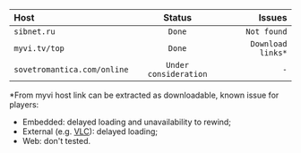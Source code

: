 Host|Status|Issues
:---|:---:|---:
`sibnet.ru`|`Done`|`Not found`
`myvi.tv/top`|`Done`|`Download links*`
`sovetromantica.com/online`|`Under consideration`|`-`

*From myvi host link can be extracted as downloadable, known issue for players:

- Embedded: delayed loading and unavailability to rewind;
- External (e.g. [VLC](https://play.google.com/store/apps/details?id=org.videolan.vlc&hl=en&gl=US)): delayed loading;
- Web: don't tested.
